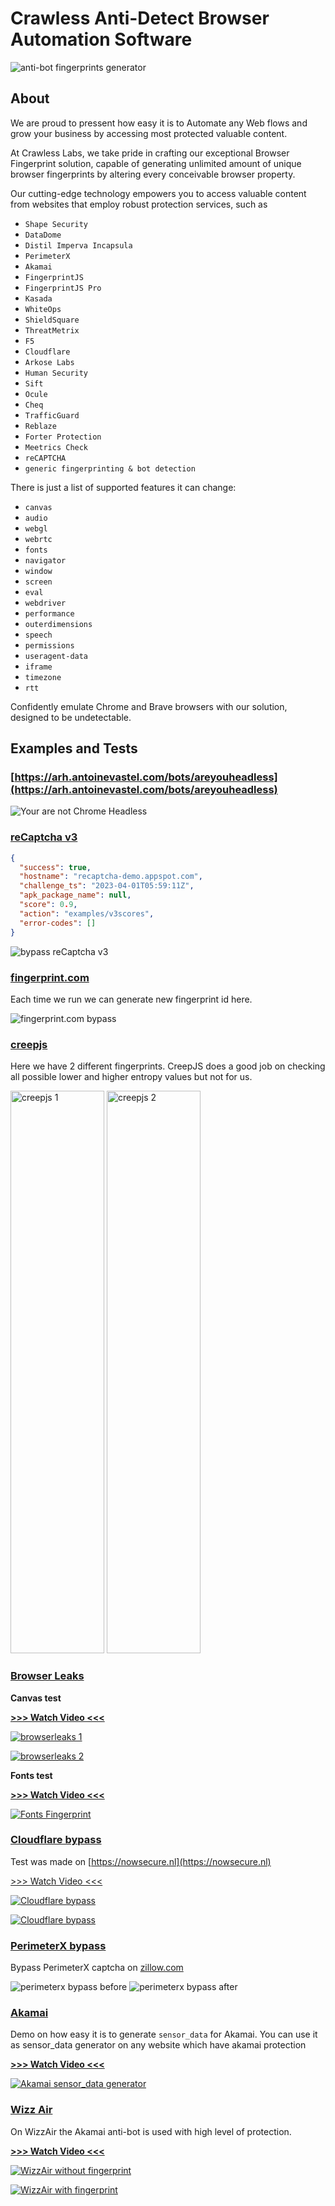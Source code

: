 

# Crawless Anti-Detect Browser Automation Software

![anti-bot fingerprints generator](https://user-images.githubusercontent.com/88615762/229354081-9ce772dc-4276-4414-a0fd-1916b4f9ad30.gif)

## About 

We are proud to pressent how easy it is to Automate any Web flows and grow your business by accessing most protected valuable content.

At Crawless Labs, we take pride in crafting our exceptional Browser Fingerprint solution, capable of generating unlimited amount of unique browser fingerprints by altering every conceivable browser property.

Our cutting-edge technology empowers you to access valuable content from websites that employ robust protection services, such as

- `Shape Security`
- `DataDome`
- `Distil Imperva Incapsula`
- `PerimeterX`
- `Akamai`
- `FingerprintJS`
- `FingerprintJS Pro`
- `Kasada`
- `WhiteOps`
- `ShieldSquare`
- `ThreatMetrix`
- `F5`
- `Cloudflare`
- `Arkose Labs`
- `Human Security`
- `Sift`
- `Ocule`
- `Cheq`
- `TrafficGuard`
- `Reblaze`
- `Forter Protection`
- `Meetrics Check`
- `reCAPTCHA`
- `generic fingerprinting & bot detection`

There is just a list of supported features it can change:

- `canvas`
- `audio`
- `webgl`
- `webrtc`
- `fonts`
- `navigator`
- `window`
- `screen`
- `eval`
- `webdriver`
- `performance`
- `outerdimensions`
- `speech`
- `permissions`
- `useragent-data`
- `iframe`
- `timezone`
- `rtt`

Confidently emulate Chrome and Brave browsers with our solution, designed to be undetectable.


## Examples and Tests

### [https://arh.antoinevastel.com/bots/areyouheadless](https://arh.antoinevastel.com/bots/areyouheadless)

<img alt="Your are not Chrome Headless" src="https://user-images.githubusercontent.com/88615762/229228948-0a2d02a7-930d-47fe-8e97-a9f0a566da47.png">

### [reCaptcha v3](https://recaptcha-demo.appspot.com/recaptcha-v3-request-scores.php)

```json
{
  "success": true,
  "hostname": "recaptcha-demo.appspot.com",
  "challenge_ts": "2023-04-01T05:59:11Z",
  "apk_package_name": null,
  "score": 0.9,
  "action": "examples/v3scores",
  "error-codes": []
}
```

<img alt="bypass reCaptcha v3" src="https://user-images.githubusercontent.com/88615762/229268518-8c0a7586-7d43-419b-83b6-e8de83628b53.png">


### [fingerprint.com](https://fingerprint.com/demo/)

Each time we run we can generate new fingerprint id here.

<img src="https://user-images.githubusercontent.com/88615762/229175617-7bb71de6-34b8-402e-9778-95fceac53972.png" alt="fingerprint.com bypass" title="fingerprint.com bypass" />
 

### [creepjs](https://abrahamjuliot.github.io/creepjs)

Here we have 2 different fingerprints. CreepJS does a good job on checking all possible lower and higher entropy values but not for us.

[<img src="https://user-images.githubusercontent.com/88615762/229144006-1920b8e1-4ca8-4480-ad72-3831802b9c9b.jpg" alt="creepjs 1" title="creepjs fingerprint 1" width="150" height="900" />](https://user-images.githubusercontent.com/88615762/229144006-1920b8e1-4ca8-4480-ad72-3831802b9c9b.jpg)
[<img src="https://user-images.githubusercontent.com/88615762/229145151-32663a26-3d75-4a0a-9b68-1f58db07f56d.jpg" alt="creepjs 2" title="creepjs fingerprint 2" width="150" height="900" />](https://user-images.githubusercontent.com/88615762/229145151-32663a26-3d75-4a0a-9b68-1f58db07f56d.jpg)


### [Browser Leaks](https://browserleaks.com)

**Canvas test**

[**>>> Watch Video <<<**](https://youtu.be/PWgiTaTWyBA)

[<img src="https://user-images.githubusercontent.com/88615762/229146918-749a6096-0cb4-4810-b038-767c18b3cb4f.png" alt="browserleaks 1" title="browserleaks fingerprint 1" />](https://youtu.be/PWgiTaTWyBA)

[<img src="https://user-images.githubusercontent.com/88615762/229146929-db506f7c-a520-48ad-a1fe-a89b515f7d93.png" alt="browserleaks 2" title="browserleaks fingerprint 2" />](https://youtu.be/PWgiTaTWyBA)


**Fonts test**

[**>>> Watch Video <<<**](https://youtu.be/-aiwvfajupA)

[<img alt="Fonts Fingerprint" src="https://user-images.githubusercontent.com/88615762/229154080-92247510-0658-4a0e-8a78-fde6047f4b08.png">](https://youtu.be/-aiwvfajupA)


### [Cloudflare bypass](https://www.cloudflare.com)

Test was made on [https://nowsecure.nl](https://nowsecure.nl)

[>>> Watch Video <<<](https://youtu.be/HqsHILruzG4)

[<img alt="Cloudflare bypass" src="https://user-images.githubusercontent.com/88615762/229161090-55be684e-8034-45e1-b43e-043311490e16.png">](https://youtu.be/HqsHILruzG4)

[<img alt="Cloudflare bypass" src="https://user-images.githubusercontent.com/88615762/229162001-d013e502-630f-463c-9d85-0864280bc6b1.png">](https://youtu.be/HqsHILruzG4)

### [PerimeterX bypass](https://www.perimeterx.com)

Bypass PerimeterX captcha on [zillow.com](https://www.zillow.com)

<img alt="perimeterx bypass before" src="https://user-images.githubusercontent.com/88615762/230376976-ed280d4c-00fd-41b4-a403-8ba868dc99aa.png">

<img alt="perimeterx bypass after" src="https://user-images.githubusercontent.com/88615762/230377004-102975c1-e8cb-4b3d-bbab-cef48aecb6db.png">

### [Akamai](https://www.akamai.com)

Demo on how easy it is to generate `sensor_data` for Akamai. You can use it as sensor_data generator on any website which have akamai protection

[**>>> Watch Video <<<**](https://youtu.be/kKnlb8fee8U)

[<img alt="Akamai sensor_data generator" src="https://user-images.githubusercontent.com/88615762/229172713-3d8a2579-0904-47a7-9908-2565306d982f.png">](https://youtu.be/kKnlb8fee8U)

### [Wizz Air](https://wizzair.com)

On WizzAir the Akamai anti-bot is used with high level of protection.

[**>>> Watch Video <<<**](https://youtu.be/Nc5VclUpKIM)

[<img alt="WizzAir without fingerprint" src="https://user-images.githubusercontent.com/88615762/229157675-6dd5fb47-b3c8-4076-8472-402f547e666d.png">](https://youtu.be/Nc5VclUpKIM)

[<img alt="WizzAir with fingerprint" src="https://user-images.githubusercontent.com/88615762/229157664-a6e740c8-c12d-4eeb-9939-653ef729ca0b.png">](https://youtu.be/Nc5VclUpKIM)
